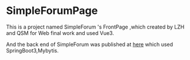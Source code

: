 # SimpleForumPage

This is a project named SimpleForum 's FrontPage ,which created by LZH and QSM for Web final work and used Vue3.

And the back end of SimpleForum was published at [here](https://github.com/1528344561/SimpleForumPro) which used SpringBoot3,Mybytis.
